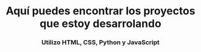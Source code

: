 <h1 align="center"> Aquí puedes encontrar los proyectos que estoy desarrolando </h1>
<h3 align="center"> Utilizo HTML, CSS, Python y JavaScript </h3>
